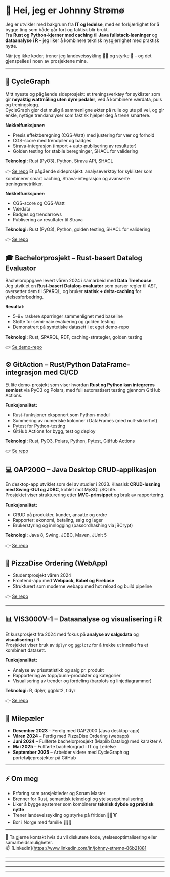 # 👋 Hei, jeg er Johnny Strømø

Jeg er utvikler med bakgrunn fra **IT og ledelse**, med en forkjærlighet for å bygge ting som både går fort og faktisk blir brukt.  
Fra **Rust og Python-kjerner med caching** til **Java fullstack-løsninger** og **dataanalyse i R** – jeg liker å kombinere teknisk nysgjerrighet med praktisk nytte.  

Når jeg ikke koder, trener jeg landeveissykling 🚴‍♂️ og styrke 💪 – og det gjenspeiles i noen av prosjektene mine.

---

## 🚴 CycleGraph
Mitt nyeste og pågående sideprosjekt: et treningsverktøy for syklister som gir **nøyaktig wattmåling uten dyre pedaler**, ved å kombinere værdata, puls og treningslogg.  
CycleGraph gjør det mulig å sammenligne økter på rulle og ute på vei, og gir enkle, nyttige trendanalyser som faktisk hjelper deg å trene smartere.  

**Nøkkelfunksjoner:**  
- Presis effektberegning (CGS-Watt) med justering for vær og forhold  
- CGS-score med trendpiler og badges  
- Strava-integrasjon (import + auto-publisering av resultater)  
- Golden testing for stabile beregninger, SHACL for validering  

**Teknologi:** Rust (PyO3), Python, Strava API, SHACL  

👉 [Se repo](https://github.com/JohnnyBravo1983/CycleGraph)
Et pågående sideprosjekt: analyseverktøy for syklister som kombinerer smart caching, Strava-integrasjon og avanserte treningsmetrikker.  

**Nøkkelfunksjoner:**  
- CGS-score og CGS-Watt  
- Værdata  
- Badges og trendarrows  
- Publisering av resultater til Strava  

**Teknologi:** Rust (PyO3), Python, golden testing, SHACL for validering  

👉 [Se repo](https://github.com/JohnnyBravo1983/CycleGraph)

## 🎓 Bachelorprosjekt – Rust-basert Datalog Evaluator
Bacheloroppgave levert våren 2024 i samarbeid med **Data Treehouse**.  
Jeg utviklet en **Rust-basert Datalog-evaluator** som parser regler til AST, oversetter dem til SPARQL, og bruker **statisk + delta-caching** for ytelsesforbedring.  

**Resultat:**  
- 5–9× raskere spørringer sammenlignet med baseline  
- Støtte for semi-naiv evaluering og golden testing  
- Demonstrert på syntetiske datasett i et eget demo-repo

**Teknologi:** Rust, SPARQL, RDF, caching-strategier, golden testing  

👉 [Se demo-repo](https://github.com/JohnnyBravo1983/Bachelor)



## ⚙️ GitAction – Rust/Python DataFrame-integrasjon med CI/CD
Et lite demo-prosjekt som viser hvordan **Rust og Python kan integreres sømløst** via PyO3 og Polars, med full automatisert testing gjennom GitHub Actions.  

**Funksjonalitet:**  
- Rust-funksjoner eksponert som Python-modul  
- Summering av numeriske kolonner i DataFrames (med null-sikkerhet)  
- Pytest for Python-testing  
- GitHub Actions for bygg, test og deploy  

**Teknologi:** Rust, PyO3, Polars, Python, Pytest, GitHub Actions  

👉 [Se repo](https://github.com/JohnnyBravo1983/GitAction)


## 💻 OAP2000 – Java Desktop CRUD-applikasjon
En desktop-app utviklet som del av studier i 2023. Klassisk **CRUD-løsning med Swing-GUI og JDBC**, koblet mot MySQL/SQLite.  
Prosjektet viser strukturering etter **MVC-prinsippet** og bruk av rapportering.

**Funksjonalitet:**  
- CRUD på produkter, kunder, ansatte og ordre  
- Rapporter: økonomi, betaling, salg og lager  
- Brukerstyring og innlogging (passordhashing via jBCrypt)

**Teknologi:** Java 8, Swing, JDBC, Maven, JUnit 5  

👉 [Se repo](https://github.com/JohnnyBravo1983/OAP2000)

## 🍕 PizzaDise Ordering (WebApp)
- Studentprosjekt våren 2024  
- Frontend-app med **Webpack, Babel og Firebase**  
- Strukturert som moderne webapp med hot reload og build pipeline  

👉 [Se repo](https://github.com/JohnnyBravo1983/pizzadise-ordering)

---
## 📊 VIS3000V-1 – Dataanalyse og visualisering i R
Et kursprosjekt fra 2024 med fokus på **analyse av salgsdata** og **visualisering** i R.  
Prosjektet viser bruk av `dplyr` og `ggplot2` for å trekke ut innsikt fra et kombinert datasett.

**Funksjonalitet:**  
- Analyse av prisstatistikk og salg pr. produkt  
- Rapportering av topp/bunn-produkter og kategorier  
- Visualisering av trender og fordeling (barplots og linjediagrammer)

**Teknologi:** R, dplyr, ggplot2, tidyr  

👉 [Se repo](https://github.com/JohnnyBravo1983/VIS3000V-1)


## 📅 Milepæler
- **Desember 2023** – Ferdig med OAP2000 (Java desktop-app)  
- **Våren 2024** – Ferdig med PizzaDise Ordering (webapp)  
- **Juni 2024** – Fullførte bachelorprosjekt (Maplib Datalog) med karakter A  
- **Mai 2025** – Fullførte bachelorgrad i IT og Ledelse  
- **September 2025** – Arbeider videre med CycleGraph og porteføljeprosjekter på GitHub  

---

## ⚡ Om meg
- Erfaring som prosjektleder og Scrum Master  
- Brenner for Rust, semantisk teknologi og ytelsesoptimalisering  
- Liker å bygge systemer som kombinerer **teknisk dybde og praktisk nytte**  
- Trener landeveissykling og styrke på fritiden 🚴‍♂️🏋️  
- Bor i Norge med familie 👨‍👩‍👦  

---

💬 Ta gjerne kontakt hvis du vil diskutere kode, ytelsesoptimalisering eller samarbeidsmuligheter.  
📫 [LinkedIn](https://www.linkedin.com/in/johnny-strømø-86b21881 



---



---



---


---

